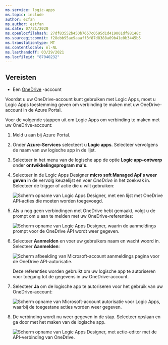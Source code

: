 ```yaml
---
ms.service: logic-apps
ms.topic: include
author: ecfan
ms.author: estfan
ms.date: 07/21/2020
ms.openlocfilehash: 27df83552b450b7657c0595d1d419001df98148c
ms.sourcegitcommit: f28ebb95ae9aaaff3f87d8388a09b41e0b3445b5
ms.translationtype: MT
ms.contentlocale: nl-NL
ms.lasthandoff: 03/29/2021
ms.locfileid: "87040232"
---
```

## <a name="prerequisites"></a>Vereisten

* Een [OneDrive](https://www.microsoft.com/store/apps/onedrive/9wzdncrfj1p3) -account 

Voordat u uw OneDrive-account kunt gebruiken met Logic Apps, moet u Logic Apps toestemming geven om verbinding te maken met uw OneDrive-account in de Azure Portal.

Voer de volgende stappen uit om Logic Apps om verbinding te maken met uw OneDrive-account:  

1. Meld u aan bij Azure Portal. 

1. Onder **Azure-Services** selecteert u **Logic apps**. Selecteer vervolgens de naam van uw logische app in de lijst.

1. Selecteer in het menu van de logische app de optie **Logic app-ontwerp** onder **ontwikkelingsprogram ma's**.

1. Selecteer in de Logic Apps Designer **micro soft Managed Api's weer geven** in de vervolg keuzelijst en voer *OneDrive* in het zoekvak in. Selecteer de trigger of actie die u wilt gebruiken:

   ![Scherm opname van Logic Apps Designer, met een lijst met OneDrive API-acties die moeten worden toegevoegd.](./media/connectors-create-api-onedrive/onedrive-1.png)

2. Als u nog geen verbindingen met OneDrive hebt gemaakt, volgt u de prompt om u aan te melden met uw OneDrive-referenties:  

   ![Scherm opname van Logic Apps Designer, waarin de aanmeldings prompt voor de OneDrive API wordt weer gegeven.](./media/connectors-create-api-onedrive/onedrive-2.png)

3. Selecteer **Aanmelden** en voer uw gebruikers naam en wacht woord in. Selecteer **Aanmelden**: 

   ![Scherm afbeelding van Microsoft-account aanmeldings pagina voor de OneDrive API-autorisatie.](./media/connectors-create-api-onedrive/onedrive-3.png)   

    Deze referenties worden gebruikt om uw logische app te autoriseren voor toegang tot de gegevens in uw OneDrive-account. 

4. Selecteer **Ja** om de logische app te autoriseren voor het gebruik van uw OneDrive-account:  

   ![Scherm opname van Microsoft-account autorisatie voor Logic Apps, waarbij de toegestane acties worden weer gegeven.](./media/connectors-create-api-onedrive/onedrive-4.png)   
   
5. De verbinding wordt nu weer gegeven in de stap. Selecteer opslaan en ga door met het maken van de logische app. 

   ![Scherm opname van Logic Apps Designer, met actie-editor met de API-verbinding van OneDrive.](./media/connectors-create-api-onedrive/onedrive-5.png)

